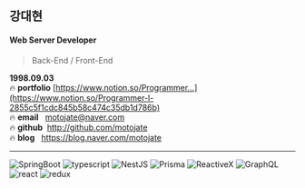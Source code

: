 ## 강대현
#### Web Server Developer 
> Back-End / Front-End

**1998.09.03**  
:fire: **portfolio** [https://www.notion.so/Programmer...](https://www.notion.so/Programmer-l-2855c5f1cdc845b58c474c35db1d786b)  
:fire: **email**&nbsp;&nbsp;&nbsp;motojate@naver.com  
:fire: **github**&nbsp;&nbsp;http://github.com/motojate  
:fire: **blog**&nbsp;&nbsp;&nbsp;https://blog.naver.com/motojate  
* * *
![SpringBoot](https://img.shields.io/badge/SpringBoot-#6DB33F?logo=springboot&logoColor=white)
![typescript](https://img.shields.io/badge/TypeScript-007acc?logo=typescript&logoColor=white)
![NestJS](https://img.shields.io/badge/NestJS-E0234E?logo=nestJS&logoColor=white)
![Prisma](https://img.shields.io/badge/Prisma-2D3748?logo=Prisma&logoColor=white)
![ReactiveX](https://img.shields.io/badge/ReactiveX-B7178C?logo=reactivex&logoColor=white)
![GraphQL](https://img.shields.io/badge/GraphQL-E10098?logo=GraphQL&logoColor=white)
![react](https://img.shields.io/badge/-React-61DAFB?logo=react&logoColor=white)
![redux](https://img.shields.io/badge/ReduxToolkit-764ABC?logo=Redux&logoColor=white)

